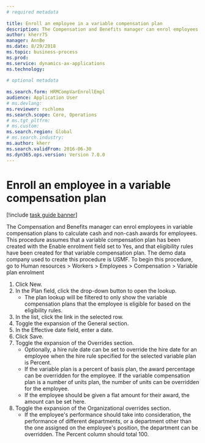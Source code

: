 ```yaml
--- 
# required metadata 
 
title: Enroll an employee in a variable compensation plan
description: The Compensation and Benefits manager can enrol employees in variable compensation plans to calculate cash and non-cash awards for employees. 
author: kherr75
manager: AnnBe 
ms.date: 8/29/2018
ms.topic: business-process 
ms.prod:  
ms.service: dynamics-ax-applications 
ms.technology:  
 
# optional metadata 
 
ms.search.form: HRMCompVarEnrollEmpl   
audience: Application User 
# ms.devlang:  
ms.reviewer: rschloma
ms.search.scope: Core, Operations 
# ms.tgt_pltfrm:  
# ms.custom:  
ms.search.region: Global
# ms.search.industry: 
ms.author: kherr
ms.search.validFrom: 2016-06-30 
ms.dyn365.ops.version: Version 7.0.0 
---
```

# Enroll an employee in a variable compensation plan

[!include [task guide banner](../../includes/task-guide-banner.md)]

The Compensation and Benefits manager can enrol employees in variable compensation plans to calculate cash and non-cash awards for employees. This procedure assumes that a variable compensation plan has been created with the Enable enrolment field set to Yes, and that eligibility rules have been created for that variable compensation plan. The demo data company used to create this procedure is USMF. To begin this procedure, go to Human resources > Workers > Employees > Compensation > Variable plan enrolment

1. Click New.
2. In the Plan field, click the drop-down button to open the lookup.
    * The plan lookup will be filtered to only show the variable compensation plans that the employee is eligible for based on the eligibility rules.  
3. In the list, click the link in the selected row.
4. Toggle the expansion of the General section.
5. In the Effective date field, enter a date.
6. Click Save.
7. Toggle the expansion of the Overrides section.
    * Optionally, a hire rule date can be set to override the hire date for an employee when the hire rule specified for the selected variable plan is Percent.  
    * If the variable plan is a percent of basis plan, the award percentage can be overridden for the employee. If the variable compensation plan is a number of units plan, the number of units can be overridden for the employee.  
    * If the employee should be given a flat amount for their award, the amount can be set here.  
8. Toggle the expansion of the Organizational overrides section.
    * If the employee's performance should take into consideration, the performance of different departments, or a department other than the one assigned on the employee's position, the department can be overridden. The Percent column should total 100.  

